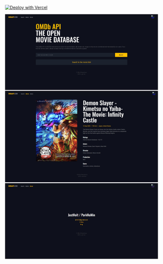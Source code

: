 [![Deploy with Vercel](https://vercel.com/button)]([https://your-project.vercel.app](http://movie-app-tau-sandy.vercel.app/))

![홈 화면(검색 창)](./screenshoot/1.JPG)
![영화 상세 화면](./screenshoot/2.JPG)
![유저 정보 화면](./screenshoot/3.JPG)
